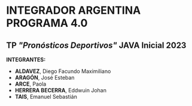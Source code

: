 # INTEGRADOR ARGENTINA PROGRAMA 4.0
## TP ***_"Pronósticos Deportivos"_*** JAVA Inicial 2023

**INTEGRANTES:**

- **ALDAVEZ**, Diego Facundo Maximiliano 
- **ARAGÓN**, José Esteban
- **ARCE**, Paola
- **HERRERA BECERRA**, Eddwuin Johan
- **TAIS**, Emanuel Sebastián